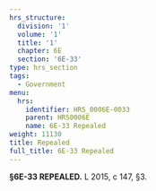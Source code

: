 ```yaml
---
hrs_structure:
  division: '1'
  volume: '1'
  title: '1'
  chapter: 6E
  section: '6E-33'
type: hrs_section
tags:
  - Government
menu:
  hrs:
    identifier: HRS_0006E-0033
    parent: HRS0006E
    name: 6E-33 Repealed
weight: 11130
title: Repealed
full_title: 6E-33 Repealed
---
```

**§6E-33 REPEALED.** L 2015, c 147, §3.
